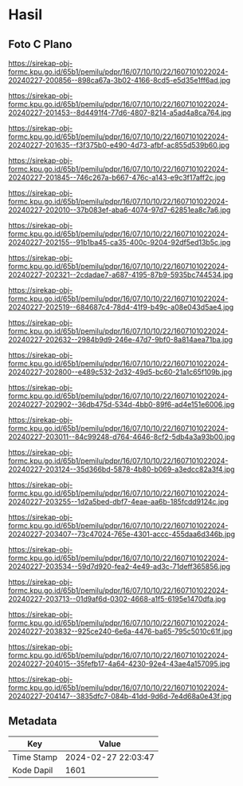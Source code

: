 # Hasil

## Foto C Plano

https://sirekap-obj-formc.kpu.go.id/65b1/pemilu/pdpr/16/07/10/10/22/1607101022024-20240227-200856--898ca67a-3b02-4166-8cd5-e5d35e1ff6ad.jpg

https://sirekap-obj-formc.kpu.go.id/65b1/pemilu/pdpr/16/07/10/10/22/1607101022024-20240227-201453--8d4491f4-77d6-4807-8214-a5ad4a8ca764.jpg

https://sirekap-obj-formc.kpu.go.id/65b1/pemilu/pdpr/16/07/10/10/22/1607101022024-20240227-201635--f3f375b0-e490-4d73-afbf-ac855d539b60.jpg

https://sirekap-obj-formc.kpu.go.id/65b1/pemilu/pdpr/16/07/10/10/22/1607101022024-20240227-201845--746c267a-b667-476c-a143-e9c3f17aff2c.jpg

https://sirekap-obj-formc.kpu.go.id/65b1/pemilu/pdpr/16/07/10/10/22/1607101022024-20240227-202010--37b083ef-aba6-4074-97d7-62851ea8c7a6.jpg

https://sirekap-obj-formc.kpu.go.id/65b1/pemilu/pdpr/16/07/10/10/22/1607101022024-20240227-202155--91b1ba45-ca35-400c-9204-92df5ed13b5c.jpg

https://sirekap-obj-formc.kpu.go.id/65b1/pemilu/pdpr/16/07/10/10/22/1607101022024-20240227-202321--2cdadae7-a687-4195-87b9-5935bc744534.jpg

https://sirekap-obj-formc.kpu.go.id/65b1/pemilu/pdpr/16/07/10/10/22/1607101022024-20240227-202519--684687c4-78d4-41f9-b49c-a08e043d5ae4.jpg

https://sirekap-obj-formc.kpu.go.id/65b1/pemilu/pdpr/16/07/10/10/22/1607101022024-20240227-202632--2984b9d9-246e-47d7-9bf0-8a814aea71ba.jpg

https://sirekap-obj-formc.kpu.go.id/65b1/pemilu/pdpr/16/07/10/10/22/1607101022024-20240227-202800--e489c532-2d32-49d5-bc60-21a1c65f109b.jpg

https://sirekap-obj-formc.kpu.go.id/65b1/pemilu/pdpr/16/07/10/10/22/1607101022024-20240227-202902--36db475d-534d-4bb0-89f6-ad4e151e6006.jpg

https://sirekap-obj-formc.kpu.go.id/65b1/pemilu/pdpr/16/07/10/10/22/1607101022024-20240227-203011--84c99248-d764-4646-8cf2-5db4a3a93b00.jpg

https://sirekap-obj-formc.kpu.go.id/65b1/pemilu/pdpr/16/07/10/10/22/1607101022024-20240227-203124--35d366bd-5878-4b80-b069-a3edcc82a3f4.jpg

https://sirekap-obj-formc.kpu.go.id/65b1/pemilu/pdpr/16/07/10/10/22/1607101022024-20240227-203255--1d2a5bed-dbf7-4eae-aa6b-185fcdd9124c.jpg

https://sirekap-obj-formc.kpu.go.id/65b1/pemilu/pdpr/16/07/10/10/22/1607101022024-20240227-203407--73c47024-765e-4301-accc-455daa6d346b.jpg

https://sirekap-obj-formc.kpu.go.id/65b1/pemilu/pdpr/16/07/10/10/22/1607101022024-20240227-203534--59d7d920-fea2-4e49-ad3c-71deff365856.jpg

https://sirekap-obj-formc.kpu.go.id/65b1/pemilu/pdpr/16/07/10/10/22/1607101022024-20240227-203713--01d9af6d-0302-4668-a1f5-6195e1470dfa.jpg

https://sirekap-obj-formc.kpu.go.id/65b1/pemilu/pdpr/16/07/10/10/22/1607101022024-20240227-203832--925ce240-6e6a-4476-ba65-795c5010c61f.jpg

https://sirekap-obj-formc.kpu.go.id/65b1/pemilu/pdpr/16/07/10/10/22/1607101022024-20240227-204015--35fefb17-4a64-4230-92e4-43ae4a157095.jpg

https://sirekap-obj-formc.kpu.go.id/65b1/pemilu/pdpr/16/07/10/10/22/1607101022024-20240227-204147--3835dfc7-084b-41dd-9d6d-7e4d68a0e43f.jpg


## Metadata

| Key        | Value               |
| ---------- | ------------------- |
| Time Stamp | 2024-02-27 22:03:47 |
| Kode Dapil | 1601                |



